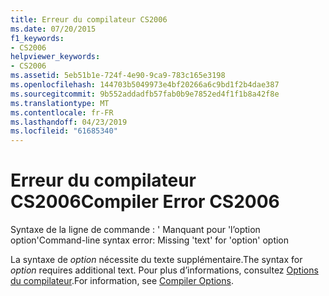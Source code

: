 ```yaml
---
title: Erreur du compilateur CS2006
ms.date: 07/20/2015
f1_keywords:
- CS2006
helpviewer_keywords:
- CS2006
ms.assetid: 5eb51b1e-724f-4e90-9ca9-783c165e3198
ms.openlocfilehash: 144703b5049973e4bf20266a6c9bd1f2b4dae387
ms.sourcegitcommit: 9b552addadfb57fab0b9e7852ed4f1f1b8a42f8e
ms.translationtype: MT
ms.contentlocale: fr-FR
ms.lasthandoff: 04/23/2019
ms.locfileid: "61685340"
---
```

# <a name="compiler-error-cs2006"></a><span data-ttu-id="b18ad-102">Erreur du compilateur CS2006</span><span class="sxs-lookup"><span data-stu-id="b18ad-102">Compiler Error CS2006</span></span>
<span data-ttu-id="b18ad-103">Syntaxe de la ligne de commande : ' Manquant pour 'l’option option'</span><span class="sxs-lookup"><span data-stu-id="b18ad-103">Command-line syntax error: Missing 'text' for 'option' option</span></span>  
  
 <span data-ttu-id="b18ad-104">La syntaxe de *option* nécessite du texte supplémentaire.</span><span class="sxs-lookup"><span data-stu-id="b18ad-104">The syntax for *option* requires additional text.</span></span> <span data-ttu-id="b18ad-105">Pour plus d’informations, consultez [Options du compilateur](../../csharp/language-reference/compiler-options/index.md).</span><span class="sxs-lookup"><span data-stu-id="b18ad-105">For information, see [Compiler Options](../../csharp/language-reference/compiler-options/index.md).</span></span>
